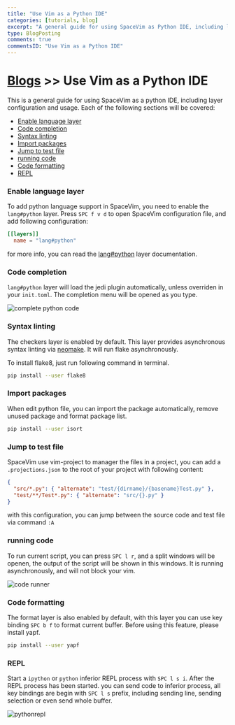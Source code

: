 ```yaml
---
title: "Use Vim as a Python IDE"
categories: [tutorials, blog]
excerpt: "A general guide for using SpaceVim as Python IDE, including layer configuration, requiems installation and usage."
type: BlogPosting
comments: true
commentsID: "Use Vim as a Python IDE"
---
```


# [Blogs](../blog/) >> Use Vim as a Python IDE

This is a general guide for using SpaceVim as a python IDE, including layer configuration and usage.
Each of the following sections will be covered:

<!-- vim-markdown-toc GFM -->

- [Enable language layer](#enable-language-layer)
- [Code completion](#code-completion)
- [Syntax linting](#syntax-linting)
- [Import packages](#import-packages)
- [Jump to test file](#jump-to-test-file)
- [running code](#running-code)
- [Code formatting](#code-formatting)
- [REPL](#repl)

<!-- vim-markdown-toc -->

### Enable language layer

To add python language support in SpaceVim, you need to enable the `lang#python` layer. Press `SPC f v d` to open
SpaceVim configuration file, and add following configuration:

```toml
[[layers]]
  name = "lang#python"
```

for more info, you can read the [lang#python](../layers/lang/python/) layer documentation.

### Code completion

`lang#python` layer will load the jedi plugin automatically, unless overriden in your `init.toml`.
The completion menu will be opened as you type.

![complete python code](https://user-images.githubusercontent.com/13142418/46339650-f5a49280-c665-11e8-86d4-20944ec23098.png)

### Syntax linting

The checkers layer is enabled by default. This layer provides asynchronous syntax linting via [neomake](https://github.com/neomake/neomake).
It will run flake asynchronously.

To install flake8, just run following command in terminal.

```sh
pip install --user flake8
```

### Import packages

When edit python file, you can import the package automatically, remove unused package and format package list.

```sh
pip install --user isort
```

### Jump to test file

SpaceVim use vim-project to manager the files in a project, you can add a `.projections.json` to the root of your project with following content:

```json
{
  "src/*.py": { "alternate": "test/{dirname}/{basename}Test.py" },
  "test/**/Test*.py": { "alternate": "src/{}.py" }
}
```

with this configuration, you can jump between the source code and test file via command `:A`

### running code

To run current script, you can press `SPC l r`, and a split windows
will be openen, the output of the script will be shown in this windows.
It is running asynchronously, and will not block your vim.

![code runner](https://user-images.githubusercontent.com/13142418/46293837-1c5fbc00-c5c7-11e8-9f3c-c11504e2e04a.png)

### Code formatting

The format layer is also enabled by default, with this layer you can use key binding `SPC b f` to format current buffer.
Before using this feature, please install yapf.

```sh
pip install --user yapf
```

### REPL

Start a `ipython` or `python` inferior REPL process with `SPC l s i`. After the REPL process has been started. you can
send code to inferior process, all key bindings are begin with `SPC l s` prefix, including sending line, sending selection or even
send whole buffer.

![pythonrepl](https://user-images.githubusercontent.com/13142418/52177776-0fffa000-2801-11e9-9698-8e32f2865f5a.gif)
